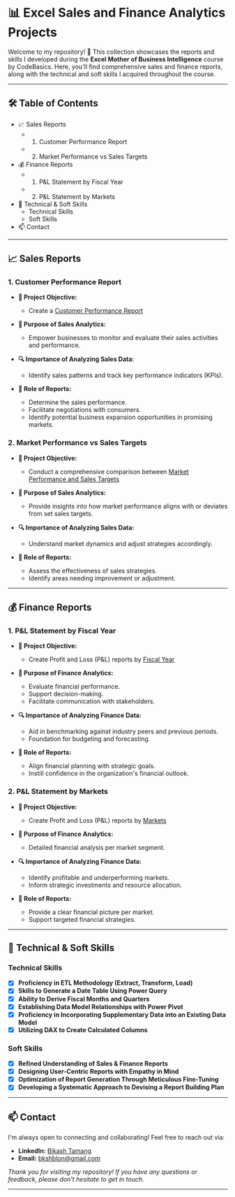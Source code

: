 # 📊 Excel Sales and Finance Analytics Projects

Welcome to my repository! 🎉 This collection showcases the reports and skills I developed during the **Excel Mother of Business Intelligence** course by CodeBasics. Here, you'll find comprehensive sales and finance reports, along with the technical and soft skills I acquired throughout the course.

---

## 🛠️ Table of Contents

- 📈 Sales Reports
  - 1. Customer Performance Report
  - 2. Market Performance vs Sales Targets
- 💰 Finance Reports
  - 1. P&L Statement by Fiscal Year
  - 2. P&L Statement by Markets
- 🔧 Technical & Soft Skills
  - Technical Skills
  - Soft Skills
- 📫 Contact
---

## 📈 Sales Reports

### 1. Customer Performance Report

- **📌 Project Objective:**
  - Create a [Customer Performance Report](https://github.com/bkshblon/Excel-Sales-and-Finance-Analytics/blob/main/Customer%20Performance%20Report.pdf)

- **🎯 Purpose of Sales Analytics:**
  - Empower businesses to monitor and evaluate their sales activities and performance.

- **🔍 Importance of Analyzing Sales Data:**
  - Identify sales patterns and track key performance indicators (KPIs).

- **📑 Role of Reports:**
  - Determine the sales performance.
  - Facilitate negotiations with consumers.
  - Identify potential business expansion opportunities in promising markets.

### 2. Market Performance vs Sales Targets

- **📌 Project Objective:**
  - Conduct a comprehensive comparison between [Market Performance and Sales Targets](https://github.com/bkshblon/Excel-Sales-and-Finance-Analytics/blob/main/Market%20Performance%20vs%20Target%20Report.pdf)

- **🎯 Purpose of Sales Analytics:**
  - Provide insights into how market performance aligns with or deviates from set sales targets.

- **🔍 Importance of Analyzing Sales Data:**
  - Understand market dynamics and adjust strategies accordingly.

- **📑 Role of Reports:**
  - Assess the effectiveness of sales strategies.
  - Identify areas needing improvement or adjustment.

---

## 💰 Finance Reports

### 1. P&L Statement by Fiscal Year

- **📌 Project Objective:**
  - Create Profit and Loss (P&L) reports by [Fiscal Year](https://github.com/bkshblon/Excel-Sales-and-Finance-Analytics/blob/main/P%26L%20Statement%20by%20Fiscal%20Year.pdf)

- **🎯 Purpose of Finance Analytics:**
  - Evaluate financial performance.
  - Support decision-making.
  - Facilitate communication with stakeholders.

- **🔍 Importance of Analyzing Finance Data:**
  - Aid in benchmarking against industry peers and previous periods.
  - Foundation for budgeting and forecasting.

- **📑 Role of Reports:**
  - Align financial planning with strategic goals.
  - Instill confidence in the organization's financial outlook.

### 2. P&L Statement by Markets

- **📌 Project Objective:**
  - Create Profit and Loss (P&L) reports by [Markets](https://github.com/bkshblon/Excel-Sales-and-Finance-Analytics/blob/main/P%26L%20Statement%20by%20Markets.pdf)

- **🎯 Purpose of Finance Analytics:**
  - Detailed financial analysis per market segment.

- **🔍 Importance of Analyzing Finance Data:**
  - Identify profitable and underperforming markets.
  - Inform strategic investments and resource allocation.

- **📑 Role of Reports:**
  - Provide a clear financial picture per market.
  - Support targeted financial strategies.

---

## 🔧 Technical & Soft Skills

### Technical Skills

- [x] **Proficiency in ETL Methodology (Extract, Transform, Load)**
- [x] **Skills to Generate a Date Table Using Power Query**
- [x] **Ability to Derive Fiscal Months and Quarters**
- [x] **Establishing Data Model Relationships with Power Pivot**
- [x] **Proficiency in Incorporating Supplementary Data into an Existing Data Model**
- [x] **Utilizing DAX to Create Calculated Columns**

### Soft Skills

- [x] **Refined Understanding of Sales & Finance Reports**
- [x] **Designing User-Centric Reports with Empathy in Mind**
- [x] **Optimization of Report Generation Through Meticulous Fine-Tuning**
- [x] **Developing a Systematic Approach to Devising a Report Building Plan**

---


## 📫 Contact

I'm always open to connecting and collaborating! Feel free to reach out via:

- **LinkedIn:** [Bikash Tamang](https://www.linkedin.com/in/bkshblon/)
- **Email:** [bkshblon@gmail.com](mailto:bkshblon@gmail.com)


*Thank you for visiting my repository! If you have any questions or feedback, please don't hesitate to get in touch.*

---
